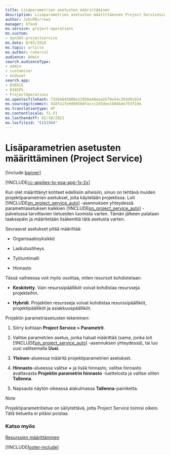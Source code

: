 ```yaml
---
title: Lisäparametrien asetusten määrittäminen
description: Lisäparametrien asetusten määrittäminen Project Servicessä
author: JohnPBurrows
manager: kfend
ms.service: project-operations
ms.custom:
- dyn365-projectservice
ms.date: 8/03/2018
ms.topic: article
ms.author: ruhercul
audience: Admin
search.audienceType:
- admin
- customizer
- enduser
search.app:
- D365CE
- D365PS
- ProjectOperations
ms.openlocfilehash: 73264845808e12950a48eea2b79e54c393d9c024
ms.sourcegitcommit: 418fa1fe9d605b8faccc2d5dee1b04b4e753f194
ms.translationtype: HT
ms.contentlocale: fi-FI
ms.lasthandoff: 02/10/2021
ms.locfileid: "5151564"
---
```

# <a name="configure-additional-parameter-settings-project-service"></a>Lisäparametrien asetusten määrittäminen (Project Service)

[!include [banner](../includes/psa-now-project-operations.md)]

[!INCLUDE[cc-applies-to-psa-app-1x-2x](../includes/cc-applies-to-psa-app-1x-2x.md)]

Kun olet määrittänyt kohteet edellisiin aiheisiin, sinun on tehtävä muiden projektiparametrien asetukset, joita käytetään projektissa. Loit [!INCLUDE[pn_project_service_auto](../includes/pn-project-service-auto.md)] -asennuksen yhteydessä parametriasetuksen kaikkien [!INCLUDE[pn_project_service_auto](../includes/pn-project-service-auto.md)] -palvelussa tarvittavien tietueiden luomista varten. Tämän jälkeen palataan taaksepäin ja määritetään lisäkenttiä tätä asetusta varten.  
  
 Seuraavat asetukset pitää määrittää:  
  
-   Organisaatioyksikkö  
  
-   Laskutustiheys  
  
-   Työtuntimalli  
  
-   Hinnasto  
 
Tässä vaiheessa voit myös osoittaa, miten resurssit kohdistetaan:  
  
- **Keskitetty**. Vain resurssipäälliköt voivat kohdistaa resursseja projekteihin.  
  
- **Hybridi**. Projektien resursseja voivat kohdistaa resurssipäälliköt, projektipäälliköt ja asiakkuuspäälliköt.  
  
 
Projektin parametriasetusten tekeminen:  
  
1. Siirry kohtaan **Project Service > Parametrit**.  
  
2. Valitse parametrien asetus, jonka haluat määrittää (sama, jonka loit [!INCLUDE[pn_project_service_auto](../includes/pn-project-service-auto.md)] -asennuksen yhteydessä), tai luo uusi valitsemalla **Uusi**.  
  
3. **Yleinen**-alueessa määritä projektiparametrien asetukset.  
  
4. **Hinnasto**-alueessa valitse **+** ja lisää hinnasto, valitse hinnasto avattavasta **Projektin parametrin hinnasto** -luettelosta ja valitse sitten **Tallenna**.  
  
5. Napsauta näytön oikeassa alakulmassa **Tallenna**-painiketta.  

> [!NOTE]
> Projektiparametritietue on säilytettävä, jotta Project Service toimisi oikein. Tätä tietuetta ei pitäisi poistaa.

### <a name="see-also"></a>Katso myös  
 [Resurssien määrittäminen](../psa/set-up-resources.md)


[!INCLUDE[footer-include](../includes/footer-banner.md)]